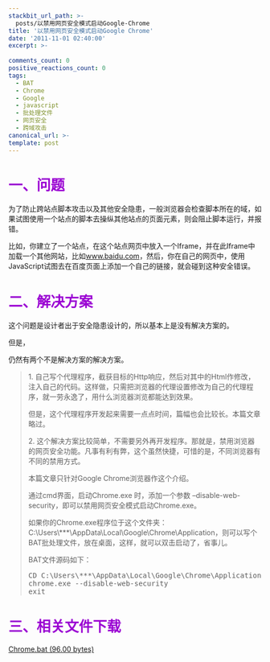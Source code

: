 ```yaml
---
stackbit_url_path: >-
  posts/以禁用网页安全模式启动Google-Chrome
title: '以禁用网页安全模式启动Google Chrome'
date: '2011-11-01 02:40:00'
excerpt: >-
  
comments_count: 0
positive_reactions_count: 0
tags: 
  - BAT
  - Chrome
  - Google
  - javascript
  - 批处理文件
  - 网页安全
  - 跨域攻击
canonical_url: >-
template: post
---
```

<h1><span style="color: #9b00d3;">一、问题</span></h1>
<p>为了防止跨站点脚本攻击以及其他安全隐患，一般浏览器会检查脚本所在的域，如果试图使用一个站点的脚本去操纵其他站点的页面元素，则会阻止脚本运行，并报错。</p>
<p>比如，你建立了一个站点，在这个站点网页中放入一个Iframe，并在此Iframe中加载一个其他网站，比如<a href="http://www.baidu.com">www.baidu.com</a>，然后，你在自己的网页中，使用JavaScript试图去在百度页面上添加一个自己的链接，就会碰到这种安全错误。</p>
<h1><span style="color: #9b00d3;">二、解决方案</span></h1>
<p>这个问题是设计者出于安全隐患设计的，所以基本上是没有解决方案的。</p>
<p>但是，</p>
<p>仍然有两个不是解决方案的解决方案。</p>
<blockquote>
<p>1. 自己写个代理程序，截获目标的Http响应，然后对其中的Html作修改，注入自己的代码。这样做，只需把浏览器的代理设置修改为自己的代理程序，就一劳永逸了，用什么浏览器浏览都能达到效果。</p>
<p>但是，这个代理程序开发起来需要一点点时间，篇幅也会比较长。本篇文章略过。</p>
<p>2. 这个解决方案比较简单，不需要另外再开发程序。那就是，禁用浏览器的网页安全功能。凡事有利有弊，这个虽然快捷，可惜的是，不同浏览器有不同的禁用方式。</p>
<p>本篇文章只针对Google Chrome浏览器作这个介绍。</p>
<p>通过cmd界面，启动Chrome.exe 时，添加一个参数 &ndash;disable-web-security，即可以禁用网页安全模式启动Chrome.exe。</p>
<p>如果你的Chrome.exe程序位于这个文件夹：C:\Users\***\AppData\Local\Google\Chrome\Application，则可以写个BAT批处理文件，放在桌面，这样，就可以双击启动了，省事儿。</p>
<p>BAT文件源码如下：</p>
<pre class="brush: javascript">CD C:\Users\***\AppData\Local\Google\Chrome\Application
chrome.exe --disable-web-security
exit</pre>
</blockquote>
<h1><span style="color: #9b00d3;">三、相关文件下载</span></h1>
<p><a href="/blog/file.axd?file=2011%2f11%2fChrome.bat">Chrome.bat (96.00 bytes)</a></p>